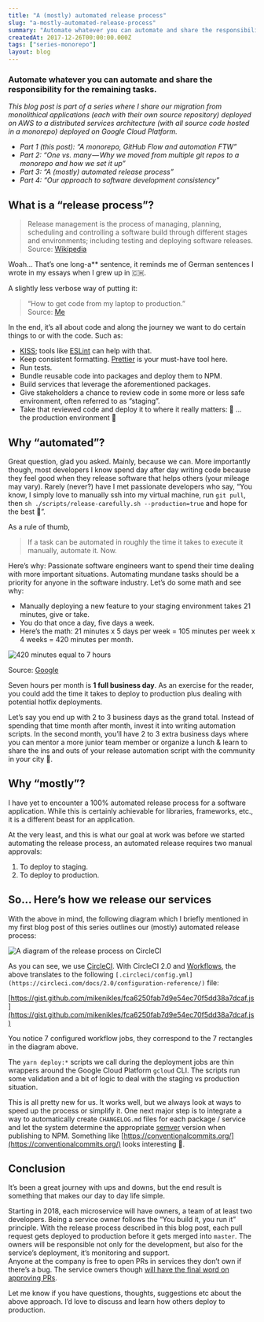 ```yaml
---
title: "A (mostly) automated release process"
slug: "a-mostly-automated-release-process"
summary: "Automate whatever you can automate and share the responsibility for the remaining tasks."
createdAt: 2017-12-26T00:00:00.000Z
tags: ["series-monorepo"]
layout: blog
---
```


<script>
  const assetsBasePath = `/blog/${slug}`;
</script>

<!-- Photo by [Alex Knight](https://unsplash.com/@agkdesign?utm_source=unsplash&utm_medium=referral&utm_content=creditCopyText) on [Unsplash](https://unsplash.com/s/photos/automation?utm_source=unsplash&utm_medium=referral&utm_content=creditCopyText) -->

### Automate whatever you can automate and share the responsibility for the remaining tasks.

_This blog post is part of a series where I share our migration from monolithical applications (each with their own source repository) deployed on AWS to a distributed services architecture (with all source code hosted in a monorepo) deployed on Google Cloud Platform._

*   _Part 1 (this post): “A monorepo, GitHub Flow and automation FTW”_
*   _Part 2: “One vs. many — Why we moved from multiple git repos to a monorepo and how we set it up”_
*   _Part 3: “A (mostly) automated release process”_
*   _Part 4: “Our approach to software development consistency”_

## What is a “release process”?

> Release management is the process of managing, planning, scheduling and controlling a software build through different stages and environments; including testing and deploying software releases.  
> Source: [Wikipedia](https://en.wikipedia.org/wiki/Release_management)

Woah… That’s one long-a\*\* sentence, it reminds me of German sentences I wrote in my essays when I grew up in 🇨🇭.

A slightly less verbose way of putting it:

> “How to get code from my laptop to production.”  
> Source: [Me](https://twitter.com/mikenikles)

In the end, it’s all about code and along the journey we want to do certain things to or with the code. Such as:

*   [KISS](https://en.wikipedia.org/wiki/KISS_principle); tools like [ESLint](https://eslint.org/docs/about/) can help with that.
*   Keep consistent formatting. [Prettier](https://prettier.io/) is your must-have tool here.
*   Run tests.
*   Bundle reusable code into packages and deploy them to NPM.
*   Build services that leverage the aforementioned packages.
*   Give stakeholders a chance to review code in some more or less safe environment, often referred to as “staging”.
*   Take that reviewed code and deploy it to where it really matters: 🥁 …  
    the production environment 🎉

## Why “automated”?

Great question, glad you asked. Mainly, because we can. More importantly though, most developers I know spend day after day writing code because they feel good when they release software that helps others (your mileage may vary). Rarely (never?) have I met passionate developers who say, “You know, I simply love to manually ssh into my virtual machine, run `git pull`, then `sh ./scripts/release-carefully.sh --production=true` and hope for the best 🤞”.

As a rule of thumb,

> If a task can be automated in roughly the time it takes to execute it manually, automate it. Now.

Here’s why: Passionate software engineers want to spend their time dealing with more important situations. Automating mundane tasks should be a priority for anyone in the software industry. Let’s do some math and see why:

*   Manually deploying a new feature to your staging environment takes 21 minutes, give or take.
*   You do that once a day, five days a week.
*   Here’s the math: 21 minutes x 5 days per week = 105 minutes per week x 4 weeks = 420 minutes per month.

![420 minutes equal to 7 hours]({assetsBasePath}/1.jpg)

Source: [Google](https://www.google.ca/search?ei=5j4_Wv2MOpiajwOvjLz4CQ&q=400+minutes+to+hours&oq=400+minutes+to+hours&gs_l=psy-ab.3..0j0i5i10i30k1j0i5i30k1j0i8i30k1l2.126360.126360.0.126726.1.1.0.0.0.0.176.176.0j1.1.0....0...1.1.64.psy-ab..0.1.175....0.Tsb9aXPHVHE)

Seven hours per month is ****1 full business day****. As an exercise for the reader, you could add the time it takes to deploy to production plus dealing with potential hotfix deployments.

Let’s say you end up with 2 to 3 business days as the grand total. Instead of spending that time month after month, invest it into writing automation scripts. In the second month, you’ll have 2 to 3 extra business days where you can mentor a more junior team member or organize a lunch & learn to share the ins and outs of your release automation script with the community in your city 🙌.

## Why “mostly”?

I have yet to encounter a 100% automated release process for a software application. While this is certainly achievable for libraries, frameworks, etc., it is a different beast for an application.

At the very least, and this is what our goal at work was before we started automating the release process, an automated release requires two manual approvals:

1.  To deploy to staging.
2.  To deploy to production.

## So… Here’s how we release our services

With the above in mind, the following diagram which I briefly mentioned in my first blog post of this series outlines our (mostly) automated release process:

![A diagram of the release process on CircleCI]({assetsBasePath}/2.jpg)

As you can see, we use [CircleCI](https://circleci.com/). With CircleCI 2.0 and [Workflows](https://circleci.com/docs/2.0/workflows/), the above translates to the following `[.circleci/config.yml](https://circleci.com/docs/2.0/configuration-reference/)` file:

[https://gist.github.com/mikenikles/fca6250fab7d9e54ec70f5dd38a7dcaf.js](https://gist.github.com/mikenikles/fca6250fab7d9e54ec70f5dd38a7dcaf.js)

You notice 7 configured workflow jobs, they correspond to the 7 rectangles in the diagram above.

The `yarn deploy:*` scripts we call during the deployment jobs are thin wrappers around the Google Cloud Platform `gcloud` CLI. The scripts run some validation and a bit of logic to deal with the staging vs production situation.

This is all pretty new for us. It works well, but we always look at ways to speed up the process or simplify it. One next major step is to integrate a way to automatically create `CHANGELOG.md` files for each package / service and let the system determine the appropriate [semver](https://semver.org/) version when publishing to NPM. Something like [https://conventionalcommits.org/](https://conventionalcommits.org/) looks interesting 🤔.

## Conclusion

It’s been a great journey with ups and downs, but the end result is something that makes our day to day life simple.

Starting in 2018, each microservice will have owners, a team of at least two developers. Being a service owner follows the “You build it, you run it” principle. With the release process described in this blog post, each pull request gets deployed to production before it gets merged into `master`. The owners will be responsible not only for the development, but also for the service’s deployment, it’s monitoring and support.  
Anyone at the company is free to open PRs in services they don’t own if there’s a bug. The service owners though [will have the final word on approving PRs](https://help.github.com/articles/about-codeowners/).

Let me know if you have questions, thoughts, suggestions etc about the above approach. I’d love to discuss and learn how others deploy to production.